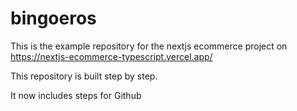 # bingoeros
This is the example repository for the nextjs ecommerce project on https://nextjs-ecommerce-typescript.vercel.app/

This repository is built step by step.

It now includes steps for Github
